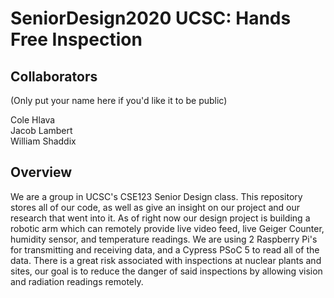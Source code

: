 # SeniorDesign2020 UCSC: Hands Free Inspection

## Collaborators
(Only put your name here if you'd like it to be public)

Cole Hlava   
Jacob Lambert   
William Shaddix   

## Overview
We are a group in UCSC's CSE123 Senior Design class. This repository stores all of our code, as well as give an insight on our project and our research that went into it. As of right now our design project is building a robotic arm which can remotely provide live video feed, live Geiger Counter, humidity sensor, and temperature readings. We are using 2 Raspberry Pi's for transmitting and receiving data, and a Cypress PSoC 5 to read all of the data. There is a great risk associated with inspections at nuclear plants and sites, our goal is to reduce the danger of said inspections by allowing vision and radiation readings remotely. 


